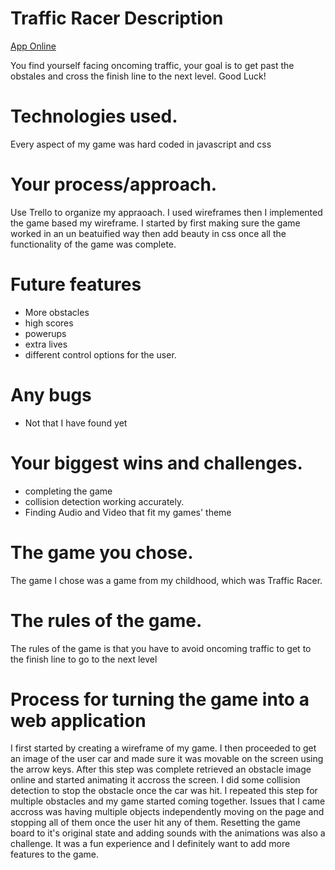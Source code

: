 # Traffic Racer Description
[App Online](http://banker-grades-31480.bitballoon.com/)

You find yourself facing oncoming traffic, your goal is to get past the obstales and cross the finish line to the next level. Good Luck!
# Technologies used.
Every aspect of my game was hard coded in javascript and css

# Your process/approach.
Use Trello to organize my appraoach. I used wireframes then I implemented the game based my wireframe. I started by first making sure the game worked in an un beatuified way then add beauty in css once all the functionality of the game was complete.

# Future features
* More obstacles
* high scores
* powerups 
* extra lives
* different control options for the user.

# Any bugs
* Not that I have found yet

# Your biggest wins and challenges.
* completing the game
* collision detection working accurately.
* Finding Audio and Video that fit my games' theme

# The game you chose.
The game I chose was a game from my childhood, which was Traffic Racer.

# The rules of the game.
The rules of the game is that you have to avoid oncoming traffic to get to the finish line to go to the next level

# Process for turning the game into a web application 
I first started by creating a wireframe of my game. I then proceeded to get an image of the user car and made sure it was movable on the screen using the arrow keys. After this step was complete retrieved an obstacle image online and started animating it accross the screen. I did some collision detection to stop the obstacle once the car was hit. I repeated this step for multiple obstacles and my game started coming together. Issues that I came accross was having multiple objects independently moving on the page and stopping all of them once the user hit any of them. Resetting the game board to it's original state and adding sounds with the animations was also a challenge. It was a fun experience and I definitely want to add more features to the game.